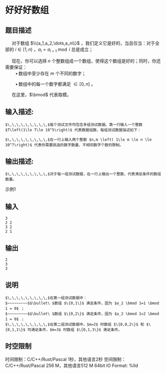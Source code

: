 # 好好好数组

## 题目描述

$\,\,\,\,\,\,\,\,\,$对于数组 $\\{a_1,a_2,\dots,a_n\\}$ ，我们定义它是好的，当且仅当：对于全部的 $i \in [1,n)$ ，$a_i = a_{i+1} \bmod i$ 总是成立；  
  
$\,\,\,\,\,\,\,\,\,$现在，你可以选择 $n$ 个整数组成一个数组，使得这个数组是好的；同时，你还需要保证：  
$\,\,\,\,\,\,\,\,\,\,\,\,\,\,\bullet\,$数组中至少存在 $m$ 个不同的数字；  


$\,\,\,\,\,\,\,\,\,\,\,\,\,\,\bullet\,$数组中的每一个数字都满足 $\in [0,n]$ 。 

  


$\,\,\,\,\,\,\,\,\,$在这里，$\bmod$ 代表取模。  


## 输入描述:
    
    
    $\,\,\,\,\,\,\,\,\,$每个测试文件均包含多组测试数据。第一行输入一个整数 $T\left(1\le T\le 10^5\right)$ 代表数据组数，每组测试数据描述如下：  
      
    $\,\,\,\,\,\,\,\,\,$在一行上输入两个整数 $n,m \left( 1\le m \le n \le 10^7\right)$ 代表你需要挑选的数字数量、不相同数字个数的限制。

## 输出描述:
    
    
    $\,\,\,\,\,\,\,\,\,$对于每一组测试数据，在一行上输出一个整数，代表满足条件的数组数量。

示例1 

## 输入
    
    
    3
    2 2
    3 2
    2 1

## 输出
    
    
    2
    3
    3

## 说明
    
    
    $\,\,\,\,\,\,\,\,\,$在第一组测试数据中：  
    $~~~~~~~~~$$\bullet\ $数组 $\{0,1\}$ 满足条件，因为 $a_2 \bmod 1=1 \bmod 1 = 0$ ；  
    $~~~~~~~~~$$\bullet\ $数组 $\{0,2\}$ 满足条件，因为 $a_2 \bmod 1=2 \bmod 1 = 0$ ；  
    $\,\,\,\,\,\,\,\,\,$在第二组测试数据中，$m=2$ 时数组 $\{0,0,2\}$ 和 $\{0,1,1\}$ 均满足条件，$m=3$ 时数组 $\{0,1,3\}$ 满足条件。


## 时空限制

时间限制：C/C++/Rust/Pascal 1秒，其他语言2秒
空间限制：C/C++/Rust/Pascal 256 M，其他语言512 M
64bit IO Format: %lld